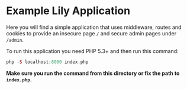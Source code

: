 # Example Lily Application

Here you will find a simple application that uses middleware, routes and cookies
to provide an insecure page `/` and secure admin pages under `/admin`.

To run this application you need PHP 5.3+ and then run this command:

``` php
php -S localhost:8000 index.php
```

**Make sure you run the command from this directory or fix the path to `index.php`.**

